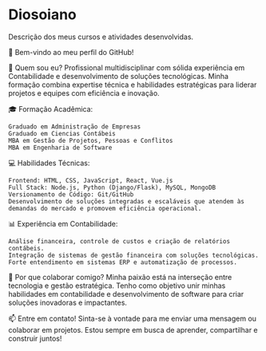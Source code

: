 # Diosoiano
Descrição dos meus cursos e atividades desenvolvidas.

👋 Bem-vindo ao meu perfil do GitHub!

💼 Quem sou eu?
Profissional multidisciplinar com sólida experiência em Contabilidade e desenvolvimento de soluções tecnológicas. Minha formação combina expertise técnica e habilidades estratégicas para liderar projetos e equipes com eficiência e inovação.

🎓 Formação Acadêmica:

    Graduado em Administração de Empresas
    Graduado em Ciencias Contábeis
    MBA em Gestão de Projetos, Pessoas e Conflitos
    MBA em Engenharia de Software

💻 Habilidades Técnicas:

    Frontend: HTML, CSS, JavaScript, React, Vue.js
    Full Stack: Node.js, Python (Django/Flask), MySQL, MongoDB
    Versionamento de Código: Git/GitHub
    Desenvolvimento de soluções integradas e escaláveis que atendem às demandas do mercado e promovem eficiência operacional.

📊 Experiência em Contabilidade:

    Análise financeira, controle de custos e criação de relatórios contábeis.
    Integração de sistemas de gestão financeira com soluções tecnológicas.
    Forte entendimento em sistemas ERP e automatização de processos.

🚀 Por que colaborar comigo?
Minha paixão está na interseção entre tecnologia e gestão estratégica. Tenho como objetivo unir minhas habilidades em contabilidade e desenvolvimento de software para criar soluções inovadoras e impactantes.

📫 Entre em contato!
Sinta-se à vontade para me enviar uma mensagem ou colaborar em projetos. Estou sempre em busca de aprender, compartilhar e construir juntos!

